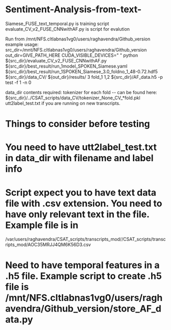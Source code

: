 # Sentiment-Analysis-from-text-

Siamese_FUSE_text_temporal.py  is training script
evaluate_CV_v2_FUSE_CNNwithAF.py is script for evalution




Run from /mnt/NFS.cltlabnas1vg0/users/raghavendra/Github_version  
example usage: 
src_dir=/mnt/NFS.cltlabnas1vg0/users/raghavendra/Github_version
out_dir=GIVE_PATH_HERE
CUDA_VISIBLE_DEVICES=" " python ${src_dir}/evaluate_CV_v2_FUSE_CNNwithAF.py ${src_dir}/best_result/run_1model_SPOKEN_Siamese.yaml ${src_dir}/best_result/run_1SPOKEN_Siamese_3.0_foldno_1_48-0.72.hdf5 ${src_dir}/data_CV/ ${out_dir}/results/ 3 fold_1 1,2 ${src_dir}/AF_data.h5 -p test -f 1 -n 0

data_dir contents required:
tokenizer for each fold -- can be found here: ${src_dir}/../CSAT_scripts/data_CV/tokenizer_None_CV_*fold.pkl 
utt2label_test.txt if you are running on new transcripts.



# Things to consider before testing
# You need to have utt2label_test.txt in data_dir with filename and label info
# Script expect you to have text data file with .csv extension. You need to have only relevant text in the file. Example file is in 
/var/users/raghavendra/CSAT_scripts/transcripts_mod//CSAT_scripts/transcripts_mod/AOC35MRJJ4QM6K56D3.csv

# Need to have temporal features in a .h5 file. Example script to create .h5 file is /mnt/NFS.cltlabnas1vg0/users/raghavendra/Github_version/store_AF_data.py






